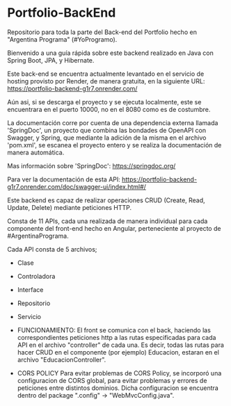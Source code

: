 # Portfolio-BackEnd
Repositorio para toda la parte del Back-end del Portfolio hecho en "Argentina Programa" (#YoProgramo).

Bienvenido a una guía rápida sobre este backend realizado en Java con Spring Boot, JPA, y Hibernate.

Este back-end se encuentra actualmente levantado en el servicio de hosting provisto por Render, de manera gratuita, en la siguiente URL: https://portfolio-backend-g1r7.onrender.com/

Aún asi, si se descarga el proyecto y se ejecuta localmente, este se encuentrara en el puerto 10000, no en el 8080 como es de costumbre.

La documentación corre por cuenta de una dependencia externa llamada 'SpringDoc', un proyecto que combina las bondades de OpenAPI con Swagger, y Spring, que mediante la adición de la misma en el archivo 'pom.xml', se escanea el proyecto entero y se realiza la documentación de manera automática. 

Mas información sobre 'SpringDoc': https://springdoc.org/

Para ver la documentación de esta API: https://portfolio-backend-g1r7.onrender.com/doc/swagger-ui/index.html#/

Este backend es capaz de realizar operaciones CRUD (Create, Read, Update, Delete) mediante peticiones HTTP.

Consta de 11 APIs, cada una realizada de manera individual para cada componente del front-end hecho en Angular, perteneciente al proyecto de #ArgentinaPrograma.

Cada API consta de 5 archivos;
 - Clase
 - Controladora
 - Interface
 - Repositorio
 - Servicio

- FUNCIONAMIENTO:
El front se comunica con el back, haciendo las correspondientes peticiones http a las rutas especificadas para cada API en el archivo "controller" de cada una. Es decir, 
todas las rutas para hacer CRUD en el componente (por ejemplo) Educacion, estaran en el archivo "EducacionController".

- CORS POLICY
Para evitar problemas de CORS Policy, se incorporó una configuracion de CORS global, para evitar problemas y errores de peticiones entre distintos dominios.
Dicha configuracion se encuentra dentro del package ".config" -> "WebMvcConfig.java".
